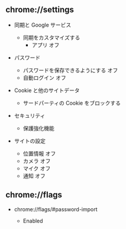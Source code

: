 ## chrome://settings

- 同期と Google サービス

  - 同期をカスタマイズする
    - アプリ オフ

- パスワード

  - パスワードを保存できるようにする オフ
  - 自動ログイン オフ

- Cookie と他のサイトデータ

  - サードパーティの Cookie をブロックする

- セキュリティ

  - 保護強化機能

- サイトの設定

  - 位置情報 オフ
  - カメラ オフ
  - マイク オフ
  - 通知 オフ

## chrome://flags

- chrome://flags/#password-import

  - Enabled
